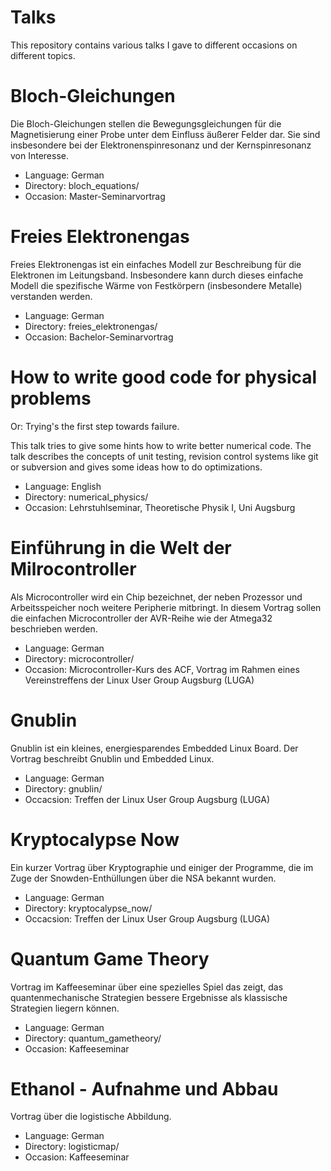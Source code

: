 Talks
=====

This repository contains various talks I gave to different occasions on
different topics.

Bloch-Gleichungen
=================

Die Bloch-Gleichungen stellen die Bewegungsgleichungen für die Magnetisierung
einer Probe unter dem Einfluss äußerer Felder dar. Sie sind insbesondere bei
der Elektronenspinresonanz und der Kernspinresonanz von Interesse.

 * Language: German
 * Directory: bloch_equations/
 * Occasion: Master-Seminarvortrag

Freies Elektronengas
====================

Freies Elektronengas ist ein einfaches Modell zur Beschreibung für die
Elektronen im Leitungsband.  Insbesondere kann durch dieses einfache Modell die
spezifische Wärme von Festkörpern (insbesondere Metalle) verstanden werden.

 * Language: German
 * Directory: freies_elektronengas/
 * Occasion: Bachelor-Seminarvortrag


How to write good code for physical problems
============================================

Or: Trying's the first step towards failure.

This talk tries to give some hints how to write better numerical code. The talk
describes the concepts of unit testing, revision control systems like git or
subversion and gives some ideas how to do optimizations.

 * Language: English
 * Directory: numerical_physics/
 * Occasion: Lehrstuhlseminar, Theoretische Physik I, Uni Augsburg


Einführung in die Welt der Milrocontroller
==========================================

Als Microcontroller wird ein Chip bezeichnet, der neben Prozessor und
Arbeitsspeicher noch weitere Peripherie mitbringt. In diesem Vortrag sollen die
einfachen Microcontroller der AVR-Reihe wie der Atmega32 beschrieben werden.

 * Language: German
 * Directory: microcontroller/
 * Occasion: Microcontroller-Kurs des ACF, Vortrag im Rahmen eines
   Vereinstreffens der Linux User Group Augsburg (LUGA)


Gnublin
=======

Gnublin ist ein kleines, energiesparendes Embedded Linux Board. Der Vortrag
beschreibt Gnublin und Embedded Linux.

 * Language: German
 * Directory: gnublin/
 * Occacsion: Treffen der Linux User Group Augsburg (LUGA)


Kryptocalypse Now
=================

Ein kurzer Vortrag über Kryptographie und einiger der Programme, die im Zuge
der Snowden-Enthüllungen über die NSA bekannt wurden.

 * Language: German
 * Directory: kryptocalypse_now/
 * Occacsion: Treffen der Linux User Group Augsburg (LUGA)


Quantum Game Theory
===================

Vortrag im Kaffeeseminar über eine spezielles Spiel das zeigt, das
quantenmechanische Strategien bessere Ergebnisse als klassische Strategien
liegern können.

 * Language: German
 * Directory: quantum_gametheory/
 * Occasion: Kaffeeseminar


Ethanol - Aufnahme und Abbau
============================

Vortrag über die logistische Abbildung.

 * Language: German
 * Directory: logisticmap/
 * Occasion: Kaffeeseminar
